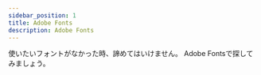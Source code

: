 ```yaml
---
sidebar_position: 1
title: Adobe Fonts
description: Adobe Fonts
---
```


使いたいフォントがなかった時、諦めてはいけません。
Adobe Fontsで探してみましょう。